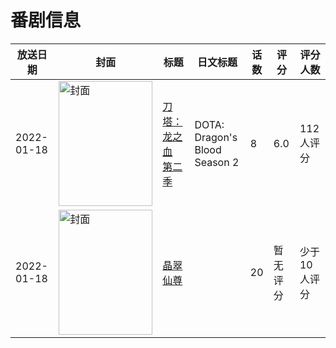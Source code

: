 # 番剧信息

|放送日期|封面|标题|日文标题|话数|评分|评分人数|
|---|---|---|---|---|---|---|
|2022-01-18|<img src="//lain.bgm.tv/pic/cover/c/cd/3a/341937_UlYN2.jpg" alt="封面" style="width:150px;height:200px;object-fit:cover;">|[刀塔：龙之血 第二季](https://bangumi.tv/subject/341937)|DOTA: Dragon's Blood Season 2|8|6.0|112人评分|
|2022-01-18|<img src="//lain.bgm.tv/pic/cover/c/bf/0b/377537_a2z55.jpg" alt="封面" style="width:150px;height:200px;object-fit:cover;">|[晶翠仙尊](https://bangumi.tv/subject/377537)||20|暂无评分|少于10人评分|
